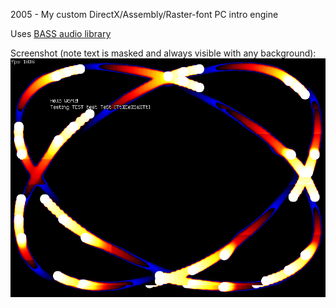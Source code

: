 2005 - My custom DirectX/Assembly/Raster-font PC intro engine

Uses [BASS audio library](http://www.un4seen.com)

Screenshot (note text is masked and always visible with any background):
![Screenshot1](/_screenshots/1.png)
